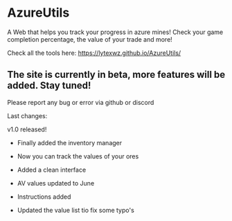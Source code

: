 # AzureUtils
A Web that helps you track your progress in azure mines! Check your game completion percentage, the value of your trade and more!

Check all the tools here:
https://lytexwz.github.io/AzureUtils/

## The site is currently in beta, more features will be added. Stay tuned!

Please report any bug or error via github or discord

Last changes: 

v1.0 released!
- Finally added the inventory manager
- Now you can track the values of your ores
- Added a clean interface
- AV values updated to June
- Instructions added

- Updated the value list tio fix some typo's
